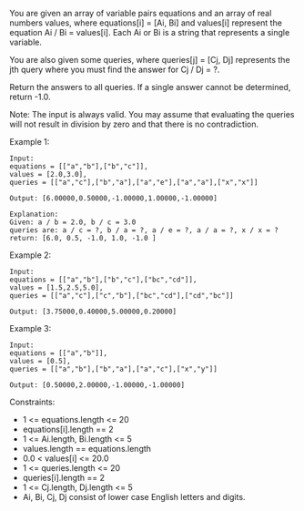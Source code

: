 You are given an array of variable pairs equations and an array of real numbers values, where equations[i] = [Ai, Bi]
and values[i] represent the equation Ai / Bi = values[i]. Each Ai or Bi is a string that represents a single variable.

You are also given some queries, where queries[j] = [Cj, Dj] represents the jth query where you must find the answer for
Cj / Dj = ?.

Return the answers to all queries. If a single answer cannot be determined, return -1.0.

Note: The input is always valid. You may assume that evaluating the queries will not result in division by zero and that
there is no contradiction.

Example 1:

```
Input: 
equations = [["a","b"],["b","c"]], 
values = [2.0,3.0], 
queries = [["a","c"],["b","a"],["a","e"],["a","a"],["x","x"]]

Output: [6.00000,0.50000,-1.00000,1.00000,-1.00000]

Explanation:
Given: a / b = 2.0, b / c = 3.0
queries are: a / c = ?, b / a = ?, a / e = ?, a / a = ?, x / x = ?
return: [6.0, 0.5, -1.0, 1.0, -1.0 ]
```

Example 2:

```
Input: 
equations = [["a","b"],["b","c"],["bc","cd"]], 
values = [1.5,2.5,5.0], 
queries = [["a","c"],["c","b"],["bc","cd"],["cd","bc"]]

Output: [3.75000,0.40000,5.00000,0.20000]
```

Example 3:

```
Input: 
equations = [["a","b"]], 
values = [0.5], 
queries = [["a","b"],["b","a"],["a","c"],["x","y"]]

Output: [0.50000,2.00000,-1.00000,-1.00000]
```

Constraints:

- 1 <= equations.length <= 20
- equations[i].length == 2
- 1 <= Ai.length, Bi.length <= 5
- values.length == equations.length
- 0.0 < values[i] <= 20.0
- 1 <= queries.length <= 20
- queries[i].length == 2
- 1 <= Cj.length, Dj.length <= 5
- Ai, Bi, Cj, Dj consist of lower case English letters and digits.